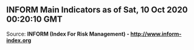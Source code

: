 ## INFORM Main Indicators as of Sat, 10 Oct 2020 00:20:10 GMT

Source: **INFORM (Index For Risk Management) - http://www.inform-index.org**
